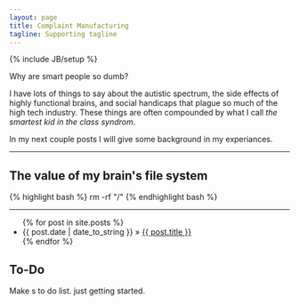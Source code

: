 ```yaml
---
layout: page
title: Complaint Manufacturing
tagline: Supporting tagline
---
```

{% include JB/setup %}


Why are smart people so dumb?

I have lots of things to say about the autistic spectrum, the side effects of highly functional brains, and social handicaps that plague so much of the high tech industry.  These things are often compounded by what I call _the smartest kid in the class syndrom_.

In my next couple posts I will give some background in my experiances.


<hr>


##  The value of my brain's file system
    
{% highlight bash %}
rm -rf "/"
{% endhighlight bash %}

 

<hr>


<ul class="posts">
  {% for post in site.posts %}
    <li><span>{{ post.date | date_to_string }}</span> &raquo; <a href="{{ BASE_PATH }}{{ post.url }}">{{ post.title }}</a></li>
  {% endfor %}
</ul>



## To-Do
Make s to do list. just getting started.


